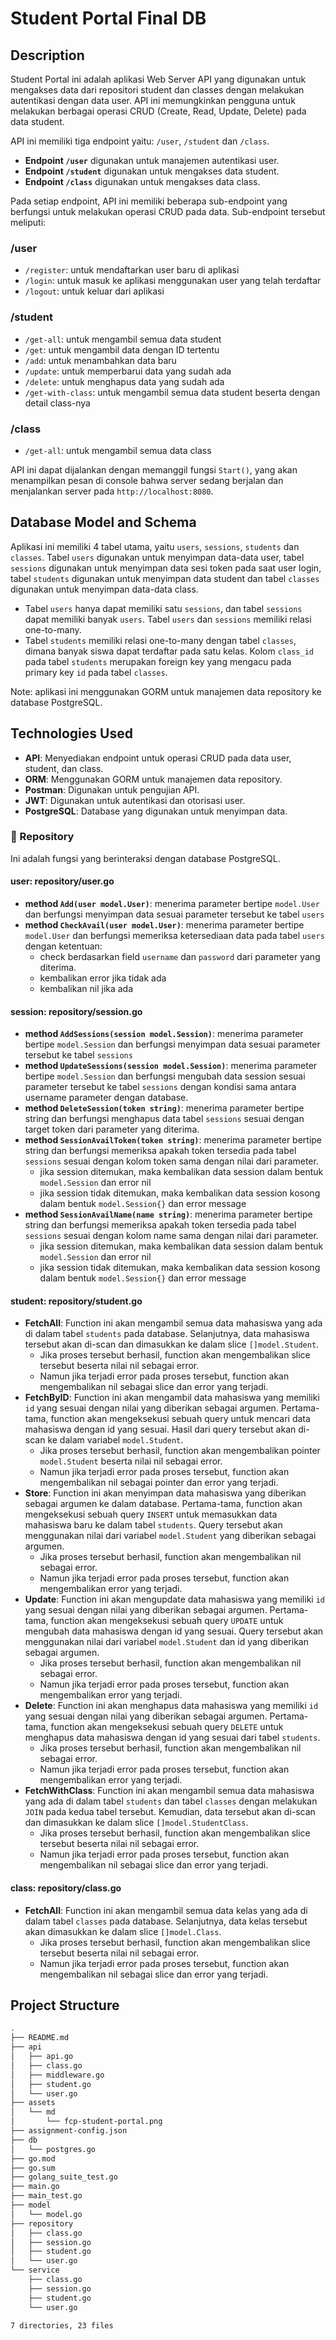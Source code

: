 # Student Portal Final DB

## Description

Student Portal ini adalah aplikasi Web Server API yang digunakan untuk mengakses data dari repositori student dan classes dengan melakukan autentikasi dengan data user. API ini memungkinkan pengguna untuk melakukan berbagai operasi CRUD (Create, Read, Update, Delete) pada data student.

API ini memiliki tiga endpoint yaitu: `/user`, `/student` dan `/class`.

- **Endpoint `/user`** digunakan untuk manajemen autentikasi user.
- **Endpoint `/student`** digunakan untuk mengakses data student.
- **Endpoint `/class`** digunakan untuk mengakses data class.

Pada setiap endpoint, API ini memiliki beberapa sub-endpoint yang berfungsi untuk melakukan operasi CRUD pada data. Sub-endpoint tersebut meliputi:

### /user

- `/register`: untuk mendaftarkan user baru di aplikasi
- `/login`: untuk masuk ke aplikasi menggunakan user yang telah terdaftar
- `/logout`: untuk keluar dari aplikasi

### /student

- `/get-all`: untuk mengambil semua data student
- `/get`: untuk mengambil data dengan ID tertentu
- `/add`: untuk menambahkan data baru
- `/update`: untuk memperbarui data yang sudah ada
- `/delete`: untuk menghapus data yang sudah ada
- `/get-with-class`: untuk mengambil semua data student beserta dengan detail class-nya

### /class

- `/get-all`: untuk mengambil semua data class

API ini dapat dijalankan dengan memanggil fungsi `Start()`, yang akan menampilkan pesan di console bahwa server sedang berjalan dan menjalankan server pada `http://localhost:8080`.

## Database Model and Schema

Aplikasi ini memiliki 4 tabel utama, yaitu `users`, `sessions`, `students` dan `classes`. Tabel `users` digunakan untuk menyimpan data-data user, tabel `sessions` digunakan untuk menyimpan data sesi token pada saat user login, tabel `students` digunakan untuk menyimpan data student dan tabel `classes` digunakan untuk menyimpan data-data class.

- Tabel `users` hanya dapat memiliki satu `sessions`, dan tabel `sessions` dapat memiliki banyak `users`. Tabel `users` dan `sessions` memiliki relasi one-to-many.
- Tabel `students` memiliki relasi one-to-many dengan tabel `classes`, dimana banyak siswa dapat terdaftar pada satu kelas. Kolom `class_id` pada tabel `students` merupakan foreign key yang mengacu pada primary key `id` pada tabel `classes`.

Note: aplikasi ini menggunakan GORM untuk manajemen data repository ke database PostgreSQL.

## Technologies Used

- **API**: Menyediakan endpoint untuk operasi CRUD pada data user, student, dan class.
- **ORM**: Menggunakan GORM untuk manajemen data repository.
- **Postman**: Digunakan untuk pengujian API.
- **JWT**: Digunakan untuk autentikasi dan otorisasi user.
- **PostgreSQL**: Database yang digunakan untuk menyimpan data.

### 📁 Repository

Ini adalah fungsi yang berinteraksi dengan database PostgreSQL.

#### user: repository/user.go

- **method `Add(user model.User)`**: menerima parameter bertipe `model.User` dan berfungsi menyimpan data sesuai parameter tersebut ke tabel `users`
- **method `CheckAvail(user model.User)`**: menerima parameter bertipe `model.User` dan berfungsi memeriksa ketersediaan data pada tabel `users` dengan ketentuan:
  - check berdasarkan field `username` dan `password` dari parameter yang diterima.
  - kembalikan error jika tidak ada
  - kembalikan nil jika ada

#### session: repository/session.go

- **method `AddSessions(session model.Session)`**: menerima parameter bertipe `model.Session` dan berfungsi menyimpan data sesuai parameter tersebut ke tabel `sessions`
- **method `UpdateSessions(session model.Session)`**: menerima parameter bertipe `model.Session` dan berfungsi mengubah data session sesuai parameter tersebut ke tabel `sessions` dengan kondisi sama antara username parameter dengan database.
- **method `DeleteSession(token string)`**: menerima parameter bertipe string dan berfungsi menghapus data tabel `sessions` sesuai dengan target token dari parameter yang diterima.
- **method `SessionAvailToken(token string)`**: menerima parameter bertipe string dan berfungsi memeriksa apakah token tersedia pada tabel `sessions` sesuai dengan kolom token sama dengan nilai dari parameter.
  - jika session ditemukan, maka kembalikan data session dalam bentuk `model.Session` dan error nil
  - jika session tidak ditemukan, maka kembalikan data session kosong dalam bentuk `model.Session{}` dan error message
- **method `SessionAvailName(name string)`**: menerima parameter bertipe string dan berfungsi memeriksa apakah token tersedia pada tabel `sessions` sesuai dengan kolom name sama dengan nilai dari parameter.
  - jika session ditemukan, maka kembalikan data session dalam bentuk `model.Session` dan error nil
  - jika session tidak ditemukan, maka kembalikan data session kosong dalam bentuk `model.Session{}` dan error message

#### student: repository/student.go

- **FetchAll**: Function ini akan mengambil semua data mahasiswa yang ada di dalam tabel `students` pada database. Selanjutnya, data mahasiswa tersebut akan di-scan dan dimasukkan ke dalam slice `[]model.Student`.
  - Jika proses tersebut berhasil, function akan mengembalikan slice tersebut beserta nilai nil sebagai error.
  - Namun jika terjadi error pada proses tersebut, function akan mengembalikan nil sebagai slice dan error yang terjadi.
- **FetchByID**: Function ini akan mengambil data mahasiswa yang memiliki `id` yang sesuai dengan nilai yang diberikan sebagai argumen. Pertama-tama, function akan mengeksekusi sebuah query untuk mencari data mahasiswa dengan id yang sesuai. Hasil dari query tersebut akan di-scan ke dalam variabel `model.Student`.
  - Jika proses tersebut berhasil, function akan mengembalikan pointer `model.Student` beserta nilai nil sebagai error.
  - Namun jika terjadi error pada proses tersebut, function akan mengembalikan nil sebagai pointer dan error yang terjadi.
- **Store**: Function ini akan menyimpan data mahasiswa yang diberikan sebagai argumen ke dalam database. Pertama-tama, function akan mengeksekusi sebuah query `INSERT` untuk memasukkan data mahasiswa baru ke dalam tabel `students`. Query tersebut akan menggunakan nilai dari variabel `model.Student` yang diberikan sebagai argumen.
  - Jika proses tersebut berhasil, function akan mengembalikan nil sebagai error.
  - Namun jika terjadi error pada proses tersebut, function akan mengembalikan error yang terjadi.
- **Update**: Function ini akan mengupdate data mahasiswa yang memiliki `id` yang sesuai dengan nilai yang diberikan sebagai argumen. Pertama-tama, function akan mengeksekusi sebuah query `UPDATE` untuk mengubah data mahasiswa dengan id yang sesuai. Query tersebut akan menggunakan nilai dari variabel `model.Student` dan id yang diberikan sebagai argumen.
  - Jika proses tersebut berhasil, function akan mengembalikan nil sebagai error.
  - Namun jika terjadi error pada proses tersebut, function akan mengembalikan error yang terjadi.
- **Delete**: Function ini akan menghapus data mahasiswa yang memiliki `id` yang sesuai dengan nilai yang diberikan sebagai argumen. Pertama-tama, function akan mengeksekusi sebuah query `DELETE` untuk menghapus data mahasiswa dengan id yang sesuai dari tabel `students`.
  - Jika proses tersebut berhasil, function akan mengembalikan nil sebagai error.
  - Namun jika terjadi error pada proses tersebut, function akan mengembalikan error yang terjadi.
- **FetchWithClass**: Function ini akan mengambil semua data mahasiswa yang ada di dalam tabel `students` dan tabel `classes` dengan melakukan `JOIN` pada kedua tabel tersebut. Kemudian, data tersebut akan di-scan dan dimasukkan ke dalam slice `[]model.StudentClass`.
  - Jika proses tersebut berhasil, function akan mengembalikan slice tersebut beserta nilai nil sebagai error.
  - Namun jika terjadi error pada proses tersebut, function akan mengembalikan nil sebagai slice dan error yang terjadi.

#### class: repository/class.go

- **FetchAll**: Function ini akan mengambil semua data kelas yang ada di dalam tabel `classes` pada database. Selanjutnya, data kelas tersebut akan dimasukkan ke dalam slice `[]model.Class`.
  - Jika proses tersebut berhasil, function akan mengembalikan slice tersebut beserta nilai nil sebagai error.
  - Namun jika terjadi error pada proses tersebut, function akan mengembalikan nil sebagai slice dan error yang terjadi.

## Project Structure

```bash
.
├── README.md
├── api
│   ├── api.go
│   ├── class.go
│   ├── middleware.go
│   ├── student.go
│   └── user.go
├── assets
│   └── md
│       └── fcp-student-portal.png
├── assignment-config.json
├── db
│   └── postgres.go
├── go.mod
├── go.sum
├── golang_suite_test.go
├── main.go
├── main_test.go
├── model
│   └── model.go
├── repository
│   ├── class.go
│   ├── session.go
│   ├── student.go
│   └── user.go
└── service
    ├── class.go
    ├── session.go
    ├── student.go
    └── user.go

7 directories, 23 files

```
